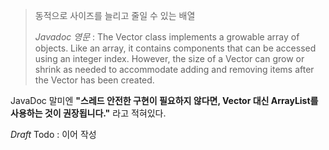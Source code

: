 > 동적으로 사이즈를 늘리고 줄일 수 있는 배열
> 
> *Javadoc 영문* : The Vector class implements a growable array of objects. Like an array, it contains components that can be accessed using an integer index. However, the size of a Vector can grow or shrink as needed to accommodate adding and removing items after the Vector has been created.

JavaDoc 말미엔 **"스레드 안전한 구현이 필요하지 않다면, Vector 대신 ArrayList를 사용하는 것이 권장됩니다."** 라고 적혀있다.



*Draft*
Todo : 이어 작성
